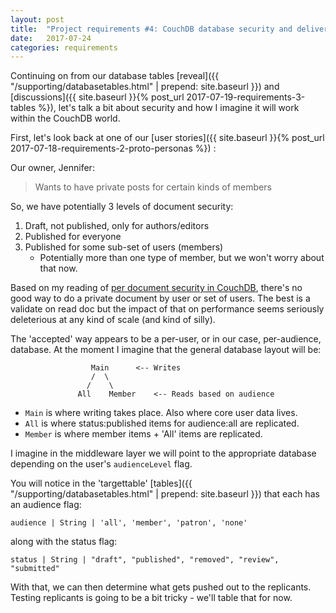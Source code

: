 ```yaml
---
layout: post
title:  "Project requirements #4: CouchDB database security and delivery"
date:   2017-07-24
categories: requirements
---
```


Continuing on from our database tables [reveal]({{ "/supporting/databasetables.html" | prepend: site.baseurl }}) and [discussions]({{ site.baseurl }}{% post_url 2017-07-19-requirements-3-tables %}), let's talk a bit about security and how I imagine it will work within the CouchDB world.

First, let's look back at one of our [user stories]({{ site.baseurl }}{% post_url 2017-07-18-requirements-2-proto-personas %}) :

Our owner, Jennifer:
> Wants to have private posts for certain kinds of members

So, we have potentially 3 levels of document security:
1. Draft, not published, only for authors/editors
2. Published for everyone
3. Published for some sub-set of users (members)
	* Potentially more than one type of member, but we won't worry about that now.

Based on my reading of [per document security in CouchDB](https://wiki.apache.org/couchdb/PerDocumentAuthorization), there's no good way to do a private document by user or set of users. The best is a validate on read doc but the impact of that on performance seems seriously deleterious at any kind of scale (and kind of silly). 

The 'accepted' way appears to be a per-user, or in our case, per-audience, database. At the moment I imagine that the general database layout will be:
```
                  Main      <-- Writes
                  /  \
                 /    \
               All    Member    <-- Reads based on audience
```

* `Main` is where writing takes place. Also where core user data lives.
* `All` is where status:published items for audience:all are replicated.
* `Member` is where member items + 'All' items are replicated.

I imagine in the middleware layer we will point to the appropriate database depending on the user's `audienceLevel` flag. 

You will notice in the 'targettable' [tables]({{ "/supporting/databasetables.html" | prepend: site.baseurl }}) that each has an audience flag:
```
audience | String | 'all', 'member', 'patron', 'none'
```

 along with the status flag:
 ```
 status | String | "draft", "published", "removed", "review", "submitted"
 ```

With that, we can then determine what gets pushed out to the replicants. Testing replicants is going to be a bit tricky - we'll table that for now.